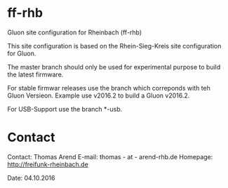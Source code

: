 # ff-rhb
Gluon site configuration for Rheinbach (ff-rhb) 

This site configuration is based on the Rhein-Sieg-Kreis site configuration for Gluon.

The master branch should only be used for experimental purpose to build the latest firmware.

For stable firmwar releases use the branch which correponds with teh Gluon Versieon. Example use v2016.2 to build a Gluon v2016.2.

For USB-Support use the branch *-usb.


# Contact 

Contact: Thomas Arend
E-mail: thomas - at - arend-rhb.de
Homepage: http://freifunk-rheinbach.de

Date: 04.10.2016
